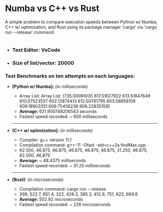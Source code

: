 # Numba vs C++ vs Rust
A simple problem to compare execution speeds between Python w/ Numba, C++ w/ optimization, and Rust using its package manager 'cargo' via 'cargo run --release' command <br><br>
<ul>
  <li><h3>Text Editor: VsCode</h3></li>
  <li><h3>Size of list/vector: 20000</h3></li>
</ul>
<p>
  <h3>Test Benchmarks on ten attempts on each languages:</h3>
  <ul>
  <li><strong>[Python w/ Numba]:</strong> (in milliseconds)</li>
  <ul>
    <li>Array List: Array List: [735.00061035 617.51627922 613.51847649 610.07523537 602.12874413
 612.00761795 603.58858109 609.18903351 609.75456238 606.22835159]</li>
    <li><strong>Average: </strong>621.900749206543 seconds</li>
    <li>Fastest speed recorded: ~ 600 milliseconds</li>
  </ul>
  <hr>
  <li><strong>[C++ w/ optimization]:</strong> (in milliseconds)</li>
  <ul>
    <li>Compiler: g++ version 11.1</li>
    <li>Compilation command: g++-11 -Ofast -std=c++2a findMax.cpp</li>
    <li>62.500, 46.875, 46.875, 46.875, 46.875, 46.875, 31.250, 46.875, 62.500, 46.875</li>
    <li><strong>Average: </strong>~ 48.4375 milliseconds</li>
    <li>Fastest speed recorded: ~ 31.25 milliseconds</li>
  </ul>
  <hr>
  <li><strong>[Rust]:</strong> (in microseconds)</li>
  <ul>
    <li>Compilation command: cargo run --release
    <li>269, 522.7, 651.4, 322, 428.3, 385.3, 412.9, 751, 622, 664.6</li>
    <li><strong>Average: </strong>502.92 microseconds</li>
    <li>Fastest speed recorded: ~ 228 microseconds</li>
  </ul>
  </ul>
</p>
